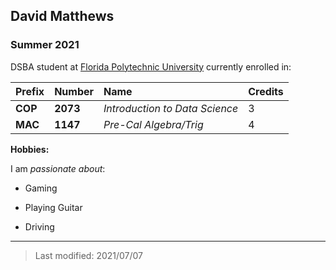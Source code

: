 ## David Matthews

### Summer 2021 

DSBA student at [Florida Polytechnic University](https://www.floridapoly.edu) currently enrolled in: 


| Prefix        | Number  | Name | Credits              |
| :-------------| :-------| :--------| :-------------------|
|**COP**        | **2073**| _Introduction to Data Science_| 3|
|**MAC**| **1147**| _Pre-Cal Algebra/Trig_| 4|




**Hobbies:**

I am _passionate about_: 

- Gaming

- Playing Guitar

- Driving

***

> Last modified: 2021/07/07
